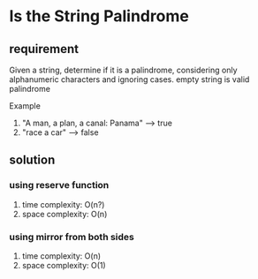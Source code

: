 # Is the String Palindrome

## requirement

Given a string, determine if it is a palindrome, considering only alphanumeric characters and ignoring cases. empty string is valid palindrome

Example

1. "A man, a plan, a canal: Panama" --> true
2. "race a car" --> false

## solution

### using reserve function

1. time complexity: O(n?)
2. space complexity: O(n)

### using mirror from both sides

1. time complexity: O(n)
2. space complexity: O(1)